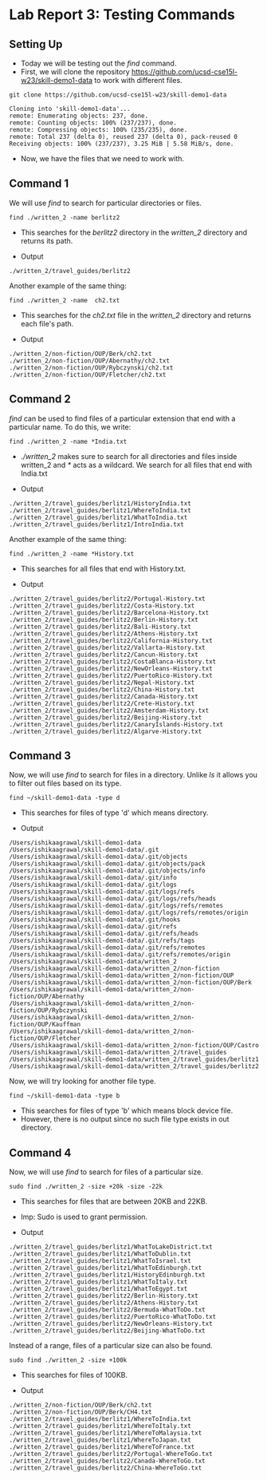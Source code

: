 # Lab Report 3: Testing Commands
## Setting Up
- Today we will be testing out the _find_ command.
- First, we will clone the repository https://github.com/ucsd-cse15l-w23/skill-demo1-data to work with different files.

```
git clone https://github.com/ucsd-cse15l-w23/skill-demo1-data
```

```
Cloning into 'skill-demo1-data'...
remote: Enumerating objects: 237, done.
remote: Counting objects: 100% (237/237), done.
remote: Compressing objects: 100% (235/235), done.
remote: Total 237 (delta 0), reused 237 (delta 0), pack-reused 0
Receiving objects: 100% (237/237), 3.25 MiB | 5.58 MiB/s, done.
```

- Now, we have the files that we need to work with.

## Command 1

We will use _find_ to search for particular directories or files.
```
find ./written_2 -name berlitz2
```
- This searches for the _berlitz2_ directory in the _written_2_ directory and returns its path.

- Output

```
./written_2/travel_guides/berlitz2
```

Another example of the same thing:
```
find ./written_2 -name  ch2.txt
```
- This searches for the _ch2.txt_ file in the _written_2_ directory and returns each file's path.

- Output

```
./written_2/non-fiction/OUP/Berk/ch2.txt
./written_2/non-fiction/OUP/Abernathy/ch2.txt
./written_2/non-fiction/OUP/Rybczynski/ch2.txt
./written_2/non-fiction/OUP/Fletcher/ch2.txt
```

## Command 2

_find_ can be used to find files of a particular extension that end with a particular name. To do this, we write:
```
find ./written_2 -name *India.txt
```
- _./written_2_ makes sure to search for all directories and files inside written_2 and _*_ acts as a wildcard. We search for all files that end with India.txt

- Output

```
./written_2/travel_guides/berlitz1/HistoryIndia.txt
./written_2/travel_guides/berlitz1/WhereToIndia.txt
./written_2/travel_guides/berlitz1/WhatToIndia.txt
./written_2/travel_guides/berlitz1/IntroIndia.txt
```

Another example of the same thing:
```
find ./written_2 -name *History.txt
```
- This searches for all files that end with History.txt.

- Output

```
./written_2/travel_guides/berlitz2/Portugal-History.txt
./written_2/travel_guides/berlitz2/Costa-History.txt
./written_2/travel_guides/berlitz2/Barcelona-History.txt
./written_2/travel_guides/berlitz2/Berlin-History.txt
./written_2/travel_guides/berlitz2/Bali-History.txt
./written_2/travel_guides/berlitz2/Athens-History.txt
./written_2/travel_guides/berlitz2/California-History.txt
./written_2/travel_guides/berlitz2/Vallarta-History.txt
./written_2/travel_guides/berlitz2/Cancun-History.txt
./written_2/travel_guides/berlitz2/CostaBlanca-History.txt
./written_2/travel_guides/berlitz2/NewOrleans-History.txt
./written_2/travel_guides/berlitz2/PuertoRico-History.txt
./written_2/travel_guides/berlitz2/Nepal-History.txt
./written_2/travel_guides/berlitz2/China-History.txt
./written_2/travel_guides/berlitz2/Canada-History.txt
./written_2/travel_guides/berlitz2/Crete-History.txt
./written_2/travel_guides/berlitz2/Amsterdam-History.txt
./written_2/travel_guides/berlitz2/Beijing-History.txt
./written_2/travel_guides/berlitz2/CanaryIslands-History.txt
./written_2/travel_guides/berlitz2/Algarve-History.txt
```

## Command 3

Now, we will use _find_ to search for files in a directory. Unlike _ls_ it allows you to filter out files based on its type.
```
find ~/skill-demo1-data -type d
```
- This searches for files of type 'd' which means directory.

- Output

```
/Users/ishikaagrawal/skill-demo1-data
/Users/ishikaagrawal/skill-demo1-data/.git
/Users/ishikaagrawal/skill-demo1-data/.git/objects
/Users/ishikaagrawal/skill-demo1-data/.git/objects/pack
/Users/ishikaagrawal/skill-demo1-data/.git/objects/info
/Users/ishikaagrawal/skill-demo1-data/.git/info
/Users/ishikaagrawal/skill-demo1-data/.git/logs
/Users/ishikaagrawal/skill-demo1-data/.git/logs/refs
/Users/ishikaagrawal/skill-demo1-data/.git/logs/refs/heads
/Users/ishikaagrawal/skill-demo1-data/.git/logs/refs/remotes
/Users/ishikaagrawal/skill-demo1-data/.git/logs/refs/remotes/origin
/Users/ishikaagrawal/skill-demo1-data/.git/hooks
/Users/ishikaagrawal/skill-demo1-data/.git/refs
/Users/ishikaagrawal/skill-demo1-data/.git/refs/heads
/Users/ishikaagrawal/skill-demo1-data/.git/refs/tags
/Users/ishikaagrawal/skill-demo1-data/.git/refs/remotes
/Users/ishikaagrawal/skill-demo1-data/.git/refs/remotes/origin
/Users/ishikaagrawal/skill-demo1-data/written_2
/Users/ishikaagrawal/skill-demo1-data/written_2/non-fiction
/Users/ishikaagrawal/skill-demo1-data/written_2/non-fiction/OUP
/Users/ishikaagrawal/skill-demo1-data/written_2/non-fiction/OUP/Berk
/Users/ishikaagrawal/skill-demo1-data/written_2/non-fiction/OUP/Abernathy
/Users/ishikaagrawal/skill-demo1-data/written_2/non-fiction/OUP/Rybczynski
/Users/ishikaagrawal/skill-demo1-data/written_2/non-fiction/OUP/Kauffman
/Users/ishikaagrawal/skill-demo1-data/written_2/non-fiction/OUP/Fletcher
/Users/ishikaagrawal/skill-demo1-data/written_2/non-fiction/OUP/Castro
/Users/ishikaagrawal/skill-demo1-data/written_2/travel_guides
/Users/ishikaagrawal/skill-demo1-data/written_2/travel_guides/berlitz1
/Users/ishikaagrawal/skill-demo1-data/written_2/travel_guides/berlitz2
```

Now, we will try looking for another file type.
```
find ~/skill-demo1-data -type b
```
- This searches for files of type 'b' which means block device file.
- However, there is no output since no such file type exists in out directory.


## Command 4

Now, we will use _find_ to search for files of a particular size.
```
sudo find ./written_2 -size +20k -size -22k
```
- This searches for files that are between 20KB and 22KB.
- Imp: Sudo is used to grant permission.

- Output

```
./written_2/travel_guides/berlitz1/WhatToLakeDistrict.txt
./written_2/travel_guides/berlitz1/WhatToDublin.txt
./written_2/travel_guides/berlitz1/WhatToIsrael.txt
./written_2/travel_guides/berlitz1/WhatToEdinburgh.txt
./written_2/travel_guides/berlitz1/HistoryEdinburgh.txt
./written_2/travel_guides/berlitz1/WhatToItaly.txt
./written_2/travel_guides/berlitz1/WhatToEgypt.txt
./written_2/travel_guides/berlitz2/Berlin-History.txt
./written_2/travel_guides/berlitz2/Athens-History.txt
./written_2/travel_guides/berlitz2/Bermuda-WhatToDo.txt
./written_2/travel_guides/berlitz2/PuertoRico-WhatToDo.txt
./written_2/travel_guides/berlitz2/NewOrleans-History.txt
./written_2/travel_guides/berlitz2/Beijing-WhatToDo.txt
```

Instead of a range, files of a particular size can also be found.
```
sudo find ./written_2 -size +100k
```
- This searches for files of 100KB.

- Output

```
./written_2/non-fiction/OUP/Berk/ch2.txt
./written_2/non-fiction/OUP/Berk/CH4.txt
./written_2/travel_guides/berlitz1/WhereToIndia.txt
./written_2/travel_guides/berlitz1/WhereToItaly.txt
./written_2/travel_guides/berlitz1/WhereToMalaysia.txt
./written_2/travel_guides/berlitz1/WhereToJapan.txt
./written_2/travel_guides/berlitz1/WhereToFrance.txt
./written_2/travel_guides/berlitz2/Portugal-WhereToGo.txt
./written_2/travel_guides/berlitz2/Canada-WhereToGo.txt
./written_2/travel_guides/berlitz2/China-WhereToGo.txt
```

